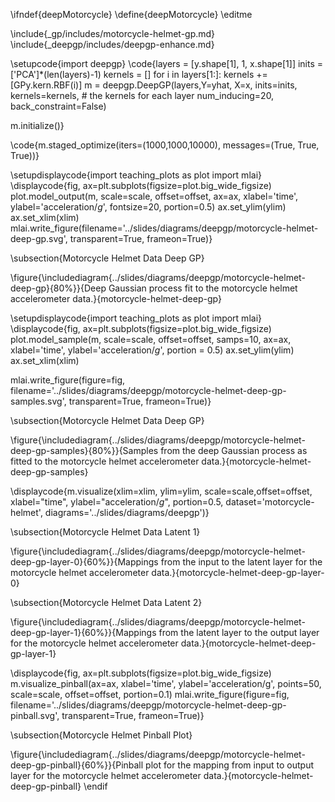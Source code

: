 \ifndef{deepMotorcycle}
\define{deepMotorcycle}
\editme

\include{_gp/includes/motorcycle-helmet-gp.md}
\include{_deepgp/includes/deepgp-enhance.md}

\setupcode{import deepgp}
\code{layers = [y.shape[1], 1, x.shape[1]]
inits = ['PCA']*(len(layers)-1)
kernels = []
for i in layers[1:]:
    kernels += [GPy.kern.RBF(i)]
m = deepgp.DeepGP(layers,Y=yhat, X=x, 
                  inits=inits, 
                  kernels=kernels, # the kernels for each layer
                  num_inducing=20, back_constraint=False)



m.initialize()}

\code{m.staged_optimize(iters=(1000,1000,10000), messages=(True, True, True))}

\setupdisplaycode{import teaching_plots as plot
import mlai}
\displaycode{fig, ax=plt.subplots(figsize=plot.big_wide_figsize)
plot.model_output(m, scale=scale, offset=offset, ax=ax, xlabel='time', ylabel='acceleration/$g$', fontsize=20, portion=0.5)
ax.set_ylim(ylim)
ax.set_xlim(xlim)
mlai.write_figure(filename='../slides/diagrams/deepgp/motorcycle-helmet-deep-gp.svg', 
            transparent=True, frameon=True)}

\subsection{Motorcycle Helmet Data Deep GP}

\figure{\includediagram{../slides/diagrams/deepgp/motorcycle-helmet-deep-gp}{80%}}{Deep Gaussian process fit to the motorcycle helmet accelerometer data.}{motorcycle-helmet-deep-gp}

\setupdisplaycode{import teaching_plots as plot
import mlai}
\displaycode{fig, ax=plt.subplots(figsize=plot.big_wide_figsize)
plot.model_sample(m, scale=scale, offset=offset, samps=10, ax=ax, xlabel='time', ylabel='acceleration/$g$', portion = 0.5)
ax.set_ylim(ylim)
ax.set_xlim(xlim)

mlai.write_figure(figure=fig, filename='../slides/diagrams/deepgp/motorcycle-helmet-deep-gp-samples.svg', 
                  transparent=True, frameon=True)}

\subsection{Motorcycle Helmet Data Deep GP}

\figure{\includediagram{../slides/diagrams/deepgp/motorcycle-helmet-deep-gp-samples}{80%}}{Samples from the deep Gaussian process as fitted to the motorcycle helmet accelerometer data.}{motorcycle-helmet-deep-gp-samples}

\displaycode{m.visualize(xlim=xlim, ylim=ylim, scale=scale,offset=offset, 
            xlabel="time", ylabel="acceleration/$g$", portion=0.5,
            dataset='motorcycle-helmet',
            diagrams='../slides/diagrams/deepgp')}

\subsection{Motorcycle Helmet Data Latent 1}

\figure{\includediagram{../slides/diagrams/deepgp/motorcycle-helmet-deep-gp-layer-0}{60%}}{Mappings from the input to the latent layer for the motorcycle helmet accelerometer data.}{motorcycle-helmet-deep-gp-layer-0}

\subsection{Motorcycle Helmet Data Latent 2}

\figure{\includediagram{../slides/diagrams/deepgp/motorcycle-helmet-deep-gp-layer-1}{60%}}{Mappings from the latent layer to the output layer for the motorcycle helmet accelerometer data.}{motorcycle-helmet-deep-gp-layer-1}

\displaycode{fig, ax=plt.subplots(figsize=plot.big_wide_figsize)
m.visualize_pinball(ax=ax, xlabel='time', ylabel='acceleration/g', 
                    points=50, scale=scale, offset=offset, portion=0.1)
mlai.write_figure(figure=fig, filename='../slides/diagrams/deepgp/motorcycle-helmet-deep-gp-pinball.svg', 
                  transparent=True, frameon=True)}

\subsection{Motorcycle Helmet Pinball Plot}

\figure{\includediagram{../slides/diagrams/deepgp/motorcycle-helmet-deep-gp-pinball}{60%}}{Pinball plot for the mapping from input to output layer for the motorcycle helmet accelerometer data.}{motorcycle-helmet-deep-gp-pinball}
\endif
